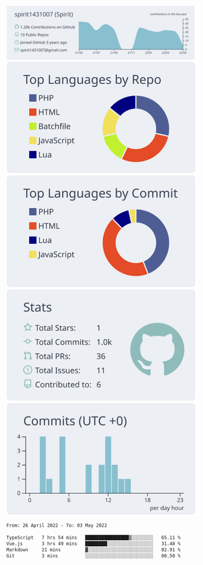 [![](https://raw.githubusercontent.com/spirit1431007/spirit1431007/master/profile-summary-card-output/nord_bright/0-profile-details.svg)](https://git.io/spiritx)
[![](https://raw.githubusercontent.com/spirit1431007/spirit1431007/master/profile-summary-card-output/nord_bright/1-repos-per-language.svg)](https://git.io/spiritx) [![](https://raw.githubusercontent.com/spirit1431007/spirit1431007/master/profile-summary-card-output/nord_bright/2-most-commit-language.svg)](https://git.io/spiritx)
[![](https://raw.githubusercontent.com/spirit1431007/spirit1431007/master/profile-summary-card-output/nord_bright/3-stats.svg)](https://git.io/spiritx) [![](https://raw.githubusercontent.com/spirit1431007/spirit1431007/master/profile-summary-card-output/nord_bright/4-productive-time.svg)](https://git.io/spiritx)

<!--START_SECTION:waka-->

```text
From: 26 April 2022 - To: 03 May 2022

TypeScript   7 hrs 54 mins   ████████████████▒░░░░░░░░   65.11 %
Vue.js       3 hrs 49 mins   ████████░░░░░░░░░░░░░░░░░   31.48 %
Markdown     21 mins         ▓░░░░░░░░░░░░░░░░░░░░░░░░   02.91 %
Git          3 mins          ░░░░░░░░░░░░░░░░░░░░░░░░░   00.50 %
```

<!--END_SECTION:waka-->
